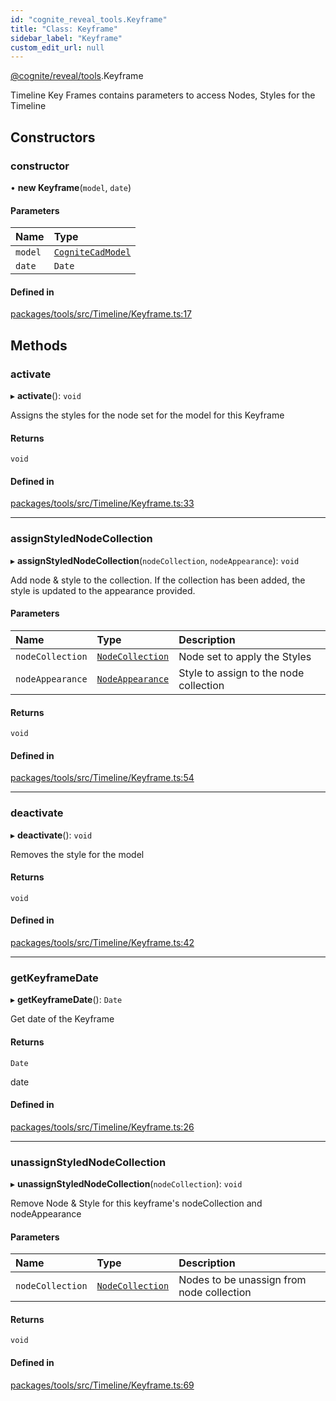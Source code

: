 ```yaml
---
id: "cognite_reveal_tools.Keyframe"
title: "Class: Keyframe"
sidebar_label: "Keyframe"
custom_edit_url: null
---
```


[@cognite/reveal/tools](../modules/cognite_reveal_tools.md).Keyframe

Timeline Key Frames contains parameters to access Nodes, Styles for the Timeline

## Constructors

### constructor

• **new Keyframe**(`model`, `date`)

#### Parameters

| Name | Type |
| :------ | :------ |
| `model` | [`CogniteCadModel`](cognite_reveal.CogniteCadModel.md) |
| `date` | `Date` |

#### Defined in

[packages/tools/src/Timeline/Keyframe.ts:17](https://github.com/cognitedata/reveal/blob/917d1d190/viewer/packages/tools/src/Timeline/Keyframe.ts#L17)

## Methods

### activate

▸ **activate**(): `void`

Assigns the styles for the node set for the model for this Keyframe

#### Returns

`void`

#### Defined in

[packages/tools/src/Timeline/Keyframe.ts:33](https://github.com/cognitedata/reveal/blob/917d1d190/viewer/packages/tools/src/Timeline/Keyframe.ts#L33)

___

### assignStyledNodeCollection

▸ **assignStyledNodeCollection**(`nodeCollection`, `nodeAppearance`): `void`

Add node & style to the collection. If the collection has been added, the style is updated to the
appearance provided.

#### Parameters

| Name | Type | Description |
| :------ | :------ | :------ |
| `nodeCollection` | [`NodeCollection`](cognite_reveal.NodeCollection.md) | Node set to apply the Styles |
| `nodeAppearance` | [`NodeAppearance`](../modules/cognite_reveal.md#nodeappearance) | Style to assign to the node collection |

#### Returns

`void`

#### Defined in

[packages/tools/src/Timeline/Keyframe.ts:54](https://github.com/cognitedata/reveal/blob/917d1d190/viewer/packages/tools/src/Timeline/Keyframe.ts#L54)

___

### deactivate

▸ **deactivate**(): `void`

Removes the style for the model

#### Returns

`void`

#### Defined in

[packages/tools/src/Timeline/Keyframe.ts:42](https://github.com/cognitedata/reveal/blob/917d1d190/viewer/packages/tools/src/Timeline/Keyframe.ts#L42)

___

### getKeyframeDate

▸ **getKeyframeDate**(): `Date`

Get date of the Keyframe

#### Returns

`Date`

date

#### Defined in

[packages/tools/src/Timeline/Keyframe.ts:26](https://github.com/cognitedata/reveal/blob/917d1d190/viewer/packages/tools/src/Timeline/Keyframe.ts#L26)

___

### unassignStyledNodeCollection

▸ **unassignStyledNodeCollection**(`nodeCollection`): `void`

Remove Node & Style for this keyframe's nodeCollection and nodeAppearance

#### Parameters

| Name | Type | Description |
| :------ | :------ | :------ |
| `nodeCollection` | [`NodeCollection`](cognite_reveal.NodeCollection.md) | Nodes to be unassign from node collection |

#### Returns

`void`

#### Defined in

[packages/tools/src/Timeline/Keyframe.ts:69](https://github.com/cognitedata/reveal/blob/917d1d190/viewer/packages/tools/src/Timeline/Keyframe.ts#L69)
